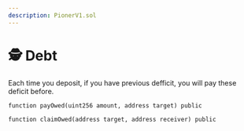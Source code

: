 ```yaml
---
description: PionerV1.sol
---
```


# 🕵 Debt

Each time you deposit, if you have previous defficit, you will pay these deficit before.

```solidity
function payOwed(uint256 amount, address target) public
```



```solidity
function claimOwed(address target, address receiver) public
```






